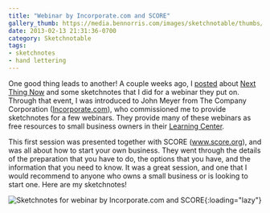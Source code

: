 ```yaml
---
title: "Webinar by Incorporate.com and SCORE"
gallery_thumb: https://media.bennorris.com/images/sketchnotable/thumbs/start-your-own-business-sketchnote.jpg
date: 2013-02-13 21:31:36-0700
category: Sketchnotable
tags:
- sketchnotes
- hand lettering
---
```


One good thing leads to another! A couple weeks ago, I <a href="https://bennorris.com/2013/01/17/sketchnotes-for-next-thing-now-jan-2013/" title="Sketchnotes for Next Thing Now Jan 2013">posted</a> about <a href="http://www.nextthingnow.co/" title="Next Thing Now" target="_blank">Next Thing Now</a> and some sketchnotes that I did for a webinar they put on. Through that event, I was introduced to John Meyer from The Company Corporation (<a href="http://www.incorporate.com" title="The Company Corporation">Incorporate.com</a>), who commissioned me to provide sketchnotes for a few webinars. They provide many of these webinars as free resources to small business owners in their <a href="https://www.incorporate.com/learning_center.html" title="Incorporate.com Learning Center" target="_blank">Learning Center</a>.

This first session was presented together with SCORE (<a href="http://www.score.org" title="Score Website">www.score.org</a>), and was all about how to start your own business. They went through the details of the preparation that you have to do, the options that you have, and the information that you need to know. It was a great session, and one that I would recommend to anyone who owns a small business or is looking to start one. Here are my sketchnotes!

![Sketchnotes for webinar by Incorporate.com and SCORE](https://media.bennorris.com/images/sketchnotable/company-corporation/start-your-own-business-sketchnote.jpg){:loading="lazy"}
